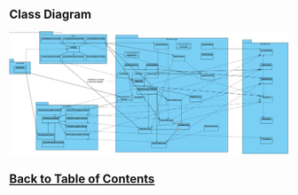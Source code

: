 ## Class Diagram

<!--![Class Diagram](ProjectClassDiagram.svg)-->
![Class Diagram](ClassDiagramUpdate.svg)

## [Back to Table of Contents](../TableOfContents.md)